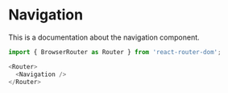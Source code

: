 # Navigation
This is a documentation about the navigation component.

```js
import { BrowserRouter as Router } from 'react-router-dom';

<Router>
  <Navigation />
</Router>
```